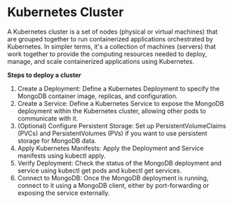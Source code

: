 # Kubernetes Cluster


A Kubernetes cluster is a set of nodes (physical or virtual machines) that are grouped together to run containerized applications orchestrated by Kubernetes. In simpler terms, it's a collection of machines (servers) that work together to provide the computing resources needed to deploy, manage, and scale containerized applications using Kubernetes.

<b> Steps to deploy a cluster </b>

1. Create a Deployment: Define a Kubernetes Deployment to specify the MongoDB container image, replicas, and configuration.
2. Create a Service: Define a Kubernetes Service to expose the MongoDB deployment within the Kubernetes cluster, allowing other pods to communicate with it.
3. (Optional) Configure Persistent Storage: Set up PersistentVolumeClaims (PVCs) and PersistentVolumes (PVs) if you want to use persistent storage for MongoDB data.
4. Apply Kubernetes Manifests: Apply the Deployment and Service manifests using kubectl apply.
5. Verify Deployment: Check the status of the MongoDB deployment and service using kubectl get pods and kubectl get services.
6. Connect to MongoDB: Once the MongoDB deployment is running, connect to it using a MongoDB client, either by port-forwarding or exposing the service externally.
